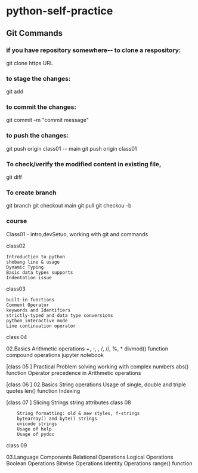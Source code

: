 # python-self-practice
## Git Commands
 ### if you have repository somewhere-- to clone a respository:
 git clone https URL

 ### to stage the changes:
 git add <filename>
### to commit the changes:
git commit -m "commit message"
### to push the changes:
git push origin <sourcebranch>
    class01 -- main
    git push origin class01
### To check/verify the modified content in existing file,
git diff <filename>

### To create branch 

git branch
git checkout main
git pull
git checkou -b <branchname>

### course
Class01 - intro,devSetuo, working with git and commands

class02 

    Introduction to python
    shebang line & usage
    Dynamic Typing
    Basic data types supports 
    Indentation issue 

class03 

    built-in functions
    Comment Operator
    keywords and Identifiers
    strictly-typed and data type conversions
    python interactive mode
    Line continuation operator

class 04 

02.Basics
    Arithmetic operations
        +, -, , /, //, %, *
        divmod() function
        compound operations
        jupyter notebook 


[class 05 ]
            Practical Problem solving
            working with complex numbers
            abs() function
            Operator precedence in Arithmetic operations

[class 06 ]
   02.Basics
        String operations
            Usage of single, double and triple quotes
            len() function
            Indexing 
            
[class 07 ]
            Slicing Strings
            string attributes
class 08 

        String formatting: old & new styles, f-strings
        bytearray() and byte() strings
        unicode strings
        Usage of help
        Usage of pydoc

class 09 

03.Language Components
    Relational Operations
    Logical Operations
    Boolean Operations
    Bitwise Operations
    Identity Operations
    range() function




